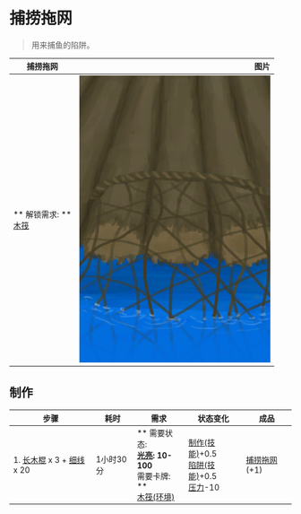 # 捕捞拖网  
> 用来捕鱼的陷阱。  
  
  捕捞拖网  |   图片   
 ----  |  ----:   
 ** 解锁需求: **<br>[木筏](RaftEntrance.md)  |  ![](Sprite/RaftFishTrap.png)   
  
## 制作  
步骤  |  耗时  |  需求  |  状态变化  |  成品  
----  |  ----  |  ----  |  ----  |  ----  
1. [长木棍](StickLong.md) x 3 + [细线](CordFiber.md) x 20  |  1小时30分  |  ** 需要状态: **<br>[光亮](Light.md): 10-100<br>** 需要卡牌: **<br>[木筏(环境)](Env_Raft.md)  |  [制作(技能)](Skill_Crafting.md)+0.5<br>[陷阱(技能)](Skill_Trapping.md)+0.5<br>[压力](Stress.md)-10  |  [捕捞拖网](RaftFishTrap.md)(+1)  
